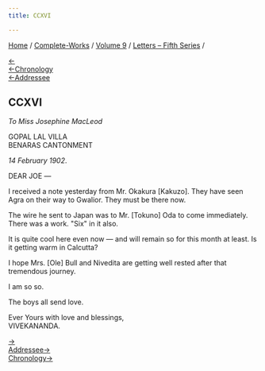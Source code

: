 ```yaml
---
title: CCXVI

---
```

<div>

[Home](../../../index.htm) / [Complete-Works](../../complete_works.htm)
/ [Volume 9](../volume_9_contents.htm) / [Letters – Fifth
Series](letters_fifth_series_contents.htm) /

[←](215_joe.htm)  
[←Chronology](../../volume_5/epistles_first_series/117_rakhal.htm)  
[←Addressee](215_joe.htm)

## CCXVI

*To Miss Josephine MacLeod*

GOPAL LAL VILLA  
BENARAS CANTONMENT

*14 February 1902*.

DEAR JOE —

I received a note yesterday from Mr. Okakura \[Kakuzo\]. They have seen
Agra on their way to Gwalior. They must be there now.

The wire he sent to Japan was to Mr. \[Tokuno\] Oda to come immediately.
There was a work. "Six" in it also.

It is quite cool here even now — and will remain so for this month at
least. Is it getting warm in Calcutta?

I hope Mrs. \[Ole\] Bull and Nivedita are getting well rested after that
tremendous journey.

I am so so.

The boys all send love.

Ever Yours with love and blessings,  
VIVEKANANDA.

[→](217_mrs_hansbrough.htm)  
[Addressee→](221_joe.htm)  
[Chronology→](217_mrs_hansbrough.htm)

</div>
